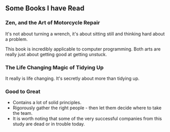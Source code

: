 ## Some Books I have Read

### Zen, and the Art of Motorcycle Repair

It's not about turning a wrench, it's about sitting still and thinking hard about a problem.

This book is incredibly applicable to computer programming. Both arts are really just about getting good at getting unstuck.

### The Life Changing Magic of Tidying Up

It really is life changing. It's secretly about more than tidying up.

### Good to Great

- Contains a lot of solid principles.
- Rigorously gather the right people - then let them decide where to take the team.
- It is worth noting that some of the very successful companies from this study are dead or in trouble today.

### 
